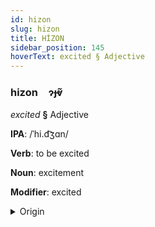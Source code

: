 ```yaml
---
id: hizon
slug: hizon
title: HİZON
sidebar_position: 145
hoverText: excited § Adjective
---
```


### hizon&emsp;<span kind="abugida">ɂɟⱴ̃</span>

*excited* **§** Adjective

**IPA**: /ˈhi.d͡ʒɑn/

**Verb**: to be excited

**Noun**: excitement

**Modifier**: excited

<details>
    <summary>Origin</summary>
    Persian هیجان hayajân  [hiːˈdʒɒːn]<br/>
    <em>Indo-Iranian Language Family</em>
</details>